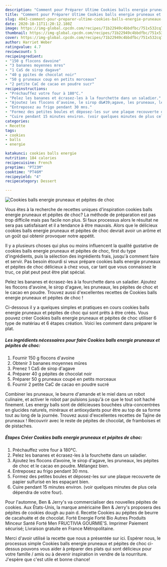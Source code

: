 ```yaml
---
description: "Comment pour Préparer Ultime Cookies balls energie pruneaux et pépites de choc"
title: "Comment pour Préparer Ultime Cookies balls energie pruneaux et pépites de choc"
slug: 4043-comment-pour-preparer-ultime-cookies-balls-energie-pruneaux-et-pepites-de-choc
date: 2020-10-11T11:20:12.180Z
image: https://img-global.cpcdn.com/recipes/71b22949c4bbdfbc/751x532cq70/cookies-balls-energie-pruneaux-et-pepites-de-choc-photo-principale-de-la-recette.jpg
thumbnail: https://img-global.cpcdn.com/recipes/71b22949c4bbdfbc/751x532cq70/cookies-balls-energie-pruneaux-et-pepites-de-choc-photo-principale-de-la-recette.jpg
cover: https://img-global.cpcdn.com/recipes/71b22949c4bbdfbc/751x532cq70/cookies-balls-energie-pruneaux-et-pepites-de-choc-photo-principale-de-la-recette.jpg
author: Harriet Weber
ratingvalue: 4.7
reviewcount: 5
recipeingredient:
- "150 g flocons davoine"
- "3 bananes moyennes mres"
- "1 CaS de sirop dagave"
- "40 g ppites de chocolat noir"
- "50 g pruneaux coup en petits morceaux"
- "2 petite CaC de cacao en poudre sucr"
recipeinstructions:
- "Préchauffez votre four à 180°C."
- "Pelez les bananes et écrasez-les à la fourchette dans un saladier."
- "Ajoutez les flocons d’avoine, le sirop d&#39;agave, les pruneaux, les pépites de choc et le cacao en poudre. Mélangez bien."
- "Entreposez au frigo pendant 30 mns."
- "Formez des petites boules et déposez-les sur une plaque recouverte de papier sulfurisé en les espaçant bien."
- "Cuire pendant 15 minutes environ. (voir quelques minutes de plus cela dépendra de votre four)."
categories:
- Recette
tags:
- cookies
- balls
- energie

katakunci: cookies balls energie 
nutrition: 184 calories
recipecuisine: French
preptime: "PT23M"
cooktime: "PT46M"
recipeyield: "4"
recipecategory: Dessert

---
```



![Cookies balls energie pruneaux et pépites de choc](https://img-global.cpcdn.com/recipes/71b22949c4bbdfbc/751x532cq70/cookies-balls-energie-pruneaux-et-pepites-de-choc-photo-principale-de-la-recette.jpg)

Vous êtes à la recherche de recettes uniques d'inspiration cookies balls energie pruneaux et pépites de choc? La méthode de préparation est pas trop difficile mais pas facile non plus. Si faux processus alors le résultat ne sera pas satisfaisant et il a tendance à être mauvais. Alors que le délicieux cookies balls energie pruneaux et pépites de choc devrait avoir un arôme et un goût qui obtenir provoquer notre appétit.

Il y a plusieurs choses qui plus ou moins influencent la qualité gustative de cookies balls energie pruneaux et pépites de choc, first du type d'ingrédients, puis la sélection des ingrédients frais, jusqu'à comment faire et servir. Pas besoin étourdi si veux prépare cookies balls energie pruneaux et pépites de choc délicieux à chez vous, car tant que vous connaissez le truc, ce plat peut peut être plat spécial.

Pelez les bananes et écrasez-les à la fourchette dans un saladier. Ajoutez les flocons d&#39;avoine, le sirop d&#39;agave, les pruneaux, les pépites de choc et le cacao en poudre. Trouvez aussi d&#39;excellentes recettes de Cookies balls energie pruneaux et pépites de choc !


Ci-dessous il y a quelques simples et pratiques en cours cookies balls energie pruneaux et pépites de choc qui sont prêts à être créés. Vous pouvez créer Cookies balls energie pruneaux et pépites de choc utiliser 6 type de matériau et 6 étapes création. Voici les comment dans préparer le plat.

<!--inarticleads1-->

##### Les ingrédients nécessaires pour faire Cookies balls energie pruneaux et pépites de choc:

1. Fournir 150 g flocons d&#39;avoine
1. Obtenir 3 bananes moyennes mûres
1. Prenez 1 CaS de sirop d&#39;agave
1. Préparer 40 g pépites de chocolat noir
1. Préparer 50 g pruneaux coupé en petits morceaux
1. Fournir 2 petite CaC de cacao en poudre sucré


Combiner les pruneaux, le beurre d&#39;amande et le miel dans un robot culinaire, et activer le robot par pulsions jusqu&#39;à ce que le tout soit haché finement. Les energy balls sont de délicieuses bouchées ultra-concentrées en glucides naturels, minéraux et antioxydants pour être au top de sa forme tout au long de la journée. Trouvez aussi d&#39;excellentes recettes de Tajine de pruneaux ! Recouvrir avec le reste de pépites de chocolat, de framboises et de pistaches. 

<!--inarticleads2-->

##### Étapes Créer Cookies balls energie pruneaux et pépites de choc:

1. Préchauffez votre four à 180°C.
1. Pelez les bananes et écrasez-les à la fourchette dans un saladier.
1. Ajoutez les flocons d’avoine, le sirop d&#39;agave, les pruneaux, les pépites de choc et le cacao en poudre. Mélangez bien.
1. Entreposez au frigo pendant 30 mns.
1. Formez des petites boules et déposez-les sur une plaque recouverte de papier sulfurisé en les espaçant bien.
1. Cuire pendant 15 minutes environ. (voir quelques minutes de plus cela dépendra de votre four).


Pour l&#39;automne, Ben &amp; Jerry&#39;s va commercialiser des nouvelles pépites de cookies. Aux États-Unis, la marque américaine Ben &amp; Jerry&#39;s proposera des pépites de cookies dough au pain d. Recette Cookies au pépites de beurre de cacahuète et de chocolat. Forté Energie Forté Bio Autres Produits Minceur Santé Forté Men FRUCTIVIA GOURMIE&#39;S. Imprimer Paiement sécurisé; Livraison gratuite en France Métropolitaine. 


Merci d'avoir utilisé la recette que nous a présentée sur ici. Espérer nous, le processus simple Cookies balls energie pruneaux et pépites de choc ci-dessus pouvons vous aider à préparer des plats qui sont délicieux pour votre famille / amis ou à devenir inspiration in vendre de la nourriture. J'espère que c'est utile et bonne chance!
